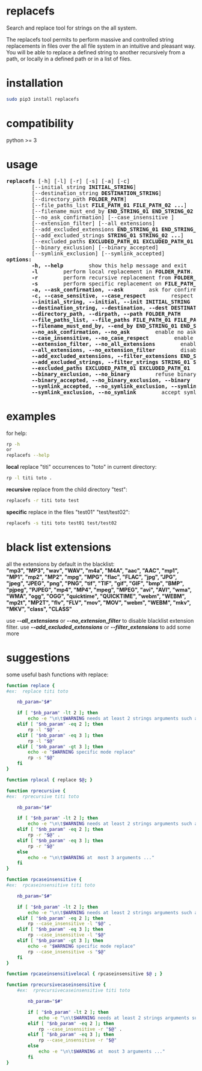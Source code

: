 # replacefs
Search and replace tool for strings on the all system.

The replacefs tool permits to perform massive and controlled string replacements in files over the all file system in an intuitive and pleasant way. You will be able to replace a defined string to another recursively from a path, or locally in a defined path or in a list of files.

# installation
```sh
sudo pip3 install replacefs
```

# compatibility
python >= 3

# usage
<pre>
<b>replacefs</b> [-h] [-l] [-r] [-s] [-a] [-c]
        [--initial_string <b>INITIAL_STRING</b>]
        [--destination_string <b>DESTINATION_STRING</b>]
        [--directory_path <b>FOLDER_PATH</b>]
        [--file_paths_list <b>FILE_PATH_01 FILE_PATH_02 ...</b>]
        [--filename_must_end_by <b>END_STRING_01 END_STRING_02 ...</b>]
        [--no_ask_confirmation] [--case_insensitive ]
        [--extension_filter] [--all_extensions]
        [--add_excluded_extensions <b>END_STRING_01 END_STRING_02 ...</b>]
        [--add_excluded_strings <b>STRING_01 STRING_02 ...</b>]
        [--excluded_paths <b>EXCLUDED_PATH_01 EXCLUDED_PATH_01 ...</b>]
        [--binary_exclusion] [--binary_accepted]
        [--symlink_exclusion] [--symlink_accepted]
<b>options:</b>
<!-- -->        <b>-h, --help</b>        show this help message and exit
<!-- -->        <b>-l</b>        perform local replacement in <b>FOLDER_PATH</b>. Enabled by default
<!-- -->        <b>-r</b>        perform recursive replacement from <b>FOLDER_PATH</b>
<!-- -->        <b>-s</b>        perform specific replacement on <b>FILE_PATH_01 FILE_PATH_02</b> given by --list_files_paths_to_apply
<!-- -->        <b>-a, --ask_confirmation, --ask</b>        ask for confirmation to perform replacement at any <b>INITIAL_STRING</b> occurrence. Enabled by default
<!-- -->        <b>-c, --case_sensitive, --case_respect</b>        respect case when searching for occurrences. Enabled by default
<!-- -->        <b>--initial_string, --initial, --init INITIAL_STRING</b>        precise the string to search and replace
<!-- -->        <b>--destination_string, --destination, --dest DESTINATION_STRING</b>        precise the string to replace the <b>INITIAL_STRING</b> strings found
<!-- -->        <b>--directory_path, --dirpath, --path FOLDER_PATH</b>        precise the path of the directory to perform the replacement from
<!-- -->        <b>--file_paths_list, --file_paths FILE_PATH_01 FILE_PATH_02 ...</b>        precise the list of file paths to perform the replacement on
<!-- -->        <b>--filename_must_end_by, --end_by END_STRING_01 END_STRING_02 ...</b>        precise the list of acceptable end string to filter the files regarding their end names
<!-- -->        <b>--no_ask_confirmation, --no_ask</b>        enable no asking mode. Perform replacement without asking confirmation
<!-- -->        <b>--case_insensitive, --no_case_respect</b>        enable case insensitive. Search for <b>INITIAL_STRING</b> string in insensitive case mode
<!-- -->        <b>--extension_filter, --no_all_extensions</b>        enable blacklist extension filter. The blacklist extension owns more than 60 audio, image and video extensions such as "mp3", "jpg" or "mp4". This mode is enabled by default
<!-- -->        <b>--all_extensions, --no_extension_filter</b>        disable blacklist extension filter.
<!-- -->        <b>--add_excluded_extensions, --filter_extensions END_STRING_01 END_STRING_02 ...</b>        precise the unacceptable end strings to filter the files regarding their end names
<!-- -->        <b>--add_excluded_strings, --filter_strings STRING_01 STRING_02 ...</b>        precise the unacceptable strings to filter the files regarding their names
<!-- -->        <b>--excluded_paths EXCLUDED_PATH_01 EXCLUDED_PATH_01</b>        precise the paths to exclude when searching for the <b>INITIAL_STRING</b> in the file system
<!-- -->        <b>--binary_exclusion, --no_binary</b>        refuse binary files. Enabled by default
<!-- -->        <b>--binary_accepted, --no_binary_exclusion, --binary</b>        accept binary files
<!-- -->        <b>--symlink_accepted, --no_symlink_exclusion, --symlink</b>        refuse symlinks. Enabled by default
<!-- -->        <b>--symlink_exclusion, --no_symlink</b>        accept symlinks
</pre>


# examples
for help:<br/>
```sh
rp -h
or
replacefs --help
```

**local** replace "titi" occurrences to "toto" in current directory:<br/>
```sh
rp -l titi toto .
```

**recursive** replace from the child directory "test":<br/>
```sh
replacefs -r titi toto test
```
**specific** replace in the files "test01" "test/test02":<br/>
```sh
replacefs -s titi toto test01 test/test02
```

# black list extensions
all the extensions by default in the blacklist:<br/>
**"mp3", "MP3", "wav", "WAV", "m4a", "M4A", "aac", "AAC", "mp1", "MP1", "mp2", "MP2", "mpg", "MPG", "flac", "FLAC", "jpg", "JPG", "jpeg", "JPEG", "png", "PNG", "tif", "TIF", "gif", "GIF", "bmp", "BMP", "pjpeg", "PJPEG", "mp4", "MP4", "mpeg", "MPEG", "avi", "AVI", "wma", "WMA", "ogg", "OGG", "quicktime", "QUICKTIME", "webm", "WEBM", "mp2t", "MP2T", "flv", "FLV", "mov", "MOV", "webm", "WEBM", "mkv", "MKV", "class", "CLASS"**

use   ***--all_extensions*** or ***--no_extension_filter*** to disable blacklist extension filter.
use   ***--add_excluded_extensions*** or ***--filter_extensions*** to add some more

# suggestions
some useful bash functions with replace:<br/>
```sh
function replace {
#ex:  replace titi toto

	nb_param="$#"

	if [ "$nb_param" -lt 2 ]; then
		echo -e "\n\t$WARNING needs at least 2 strings arguments such as:\n\t\treplace titi toto"
	elif [ "$nb_param" -eq 2 ]; then
		rp -l "$@" .
	elif [ "$nb_param" -eq 3 ]; then
		rp -l "$@"
	elif [ "$nb_param" -gt 3 ]; then
		echo -e "$WARNING specific mode replace"
		rp -s "$@"
	fi
}

function rplocal { replace $@; }

function rprecursive {
#ex:  rprecursive titi toto

	nb_param="$#"

	if [ "$nb_param" -lt 2 ]; then
		echo -e "\n\t$WARNING needs at least 2 strings arguments such as:\n\t\treplace titi toto"
	elif [ "$nb_param" -eq 2 ]; then
		rp -r "$@" .
	elif [ "$nb_param" -eq 3 ]; then
		rp -r "$@"
	else
		echo -e "\n\t$WARNING at  most 3 arguments ..."
	fi
}

function rpcaseinsensitive {
#ex:  rpcaseinsensitive titi toto

	nb_param="$#"

	if [ "$nb_param" -lt 2 ]; then
		echo -e "\n\t$WARNING needs at least 2 strings arguments such as:\n\t\treplace titi toto"
	elif [ "$nb_param" -eq 2 ]; then
		rp --case_insensitive -l "$@" .
	elif [ "$nb_param" -eq 3 ]; then
		rp --case_insensitive -l "$@"
	elif [ "$nb_param" -gt 3 ]; then
		echo -e "$WARNING specific mode replace"
		rp --case_insensitive -s "$@"
	fi
}

function rpcaseinsensitivelocal { rpcaseinsensitive $@ ; }

function rprecursivecaseinsensitive {
	#ex:  rprecursivecaseinsensitive titi toto

		nb_param="$#"

		if [ "$nb_param" -lt 2 ]; then
			echo -e "\n\t$WARNING needs at least 2 strings arguments such as:\n\t\treplace titi toto"
		elif [ "$nb_param" -eq 2 ]; then
			rp --case_insensitive -r "$@" .
		elif [ "$nb_param" -eq 3 ]; then
			rp --case_insensitive -r "$@"
		else
			echo -e "\n\t$WARNING at  most 3 arguments ..."
		fi
}
```
